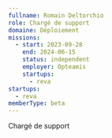```yaml
---
fullname: Romain Deltorchio
role: Chargé de support
domaine: Déploiement
missions:
  - start: 2023-09-28
    end: 2024-06-15
    status: independent
    employer: Opteamis
    startups:
      - reva
startups:
  - reva
memberType: beta
---
```

Chargé de support